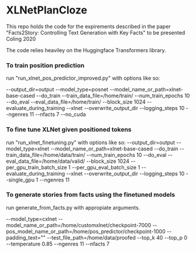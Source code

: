 # XLNetPlanCloze
This repo holds the code for the expirements described in the paper
"Facts2Story: Controlling Text Generation with Key Facts"
to be presented Coling 2020

The code relies heaviley on the Huggingface Transformers library. 

### To train position prediction 
run "run_xlnet_pos_predictor_improved.py" with options like so:

--output_dir=output
--model_type=posnet
--model_name_or_path=xlnet-base-cased
--do_train
--train_data_file=/home/train/
--num_train_epochs 10
--do_eval
--eval_data_file=/home/train/
--block_size 1024
--evaluate_during_training
--xlnet
--overwrite_output_dir
--logging_steps 10
--ngenres 11
--nfacts 7
--no_cuda

### To fine tune XLNet given positioned tokens
run "run_xlnet_finetuning.py" with options like so:
--output_dir=output
--model_type=xlnet
--model_name_or_path=xlnet-base-cased
--do_train
--train_data_file=/home/data/train/
--num_train_epochs
10
--do_eval
--eval_data_file=/home/data/valid/
--block_size
1024
--per_gpu_train_batch_size
1
--per_gpu_eval_batch_size
1
--evaluate_during_training
--xlnet
--overwrite_output_dir
--logging_steps
10
--single_gpu
1
--ngenres
11

### To generate stories from facts using the finetuned models
run generate_from_facts.py with appropiate arguments.

--model_type=cxlnet
--model_name_or_path=/home/customxlnet/checkpoint-7000
--pos_model_name_or_path=/home/pos_predictor/checkpoint-1000
--padding_text=""
--test_file_path=/home/data/proofed
--top_k
40
--top_p
0
--temperature
0.85
--ngenres
11
--nfacts
7




